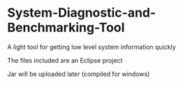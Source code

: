 # System-Diagnostic-and-Benchmarking-Tool
A light tool for getting low level system information quickly

The files included are an Eclipse project

Jar will be uploaded later (compiled for windows)
